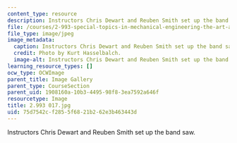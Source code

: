 ```yaml
---
content_type: resource
description: Instructors Chris Dewart and Reuben Smith set up the band saw.
file: /courses/2-993-special-topics-in-mechanical-engineering-the-art-and-science-of-boat-design-january-iap-2007/75d7542cf2855f6821b262e3b463443d_2993017.jpg
file_type: image/jpeg
image_metadata:
  caption: Instructors Chris Dewart and Reuben Smith set up the band saw.
  credit: Photo by Kurt Hasselbalch.
  image-alt: Instructors Chris Dewart and Reuben Smith set up the band saw.
learning_resource_types: []
ocw_type: OCWImage
parent_title: Image Gallery
parent_type: CourseSection
parent_uid: 1908160a-10b3-4495-98f8-3ea7592a646f
resourcetype: Image
title: 2.993 017.jpg
uid: 75d7542c-f285-5f68-21b2-62e3b463443d
---
```

Instructors Chris Dewart and Reuben Smith set up the band saw.